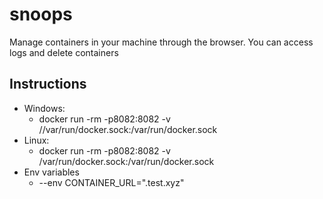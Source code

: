 # snoops
Manage containers in your machine through the browser. You can access logs and delete containers

## Instructions
- Windows:
  - docker run -rm  -p8082:8082 -v //var/run/docker.sock:/var/run/docker.sock
- Linux:
  - docker run -rm  -p8082:8082 -v /var/run/docker.sock:/var/run/docker.sock
- Env variables
  - --env CONTAINER_URL=".test.xyz"